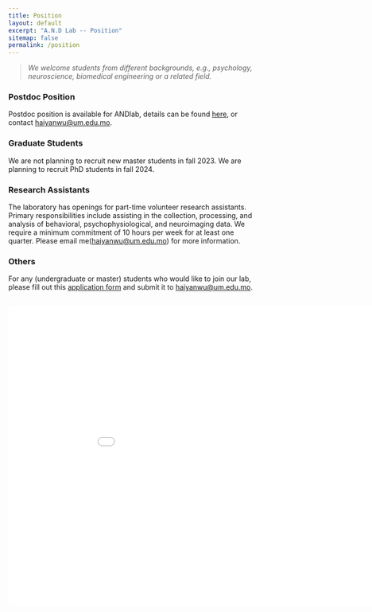 ```yaml
---
title: Position
layout: default
excerpt: "A.N.D Lab -- Position"
sitemap: false
permalink: /position
---
```


> *We welcome students from different backgrounds, e.g., psychology, neuroscience, biomedical engineering or a related field.*

### Postdoc Position

Postdoc position is available for ANDlab, details can be found [here](https://rskto.um.edu.mo/umtp/#02), or contact <haiyanwu@um.edu.mo>.

### Graduate Students
We are not planning to recruit new master students in fall 2023.
We are planning to recruit PhD students in fall 2024.

### Research Assistants

The laboratory has openings for part-time volunteer research assistants. Primary responsibilities include assisting in the collection, processing, and analysis of behavioral, psychophysiological, and neuroimaging data. We require a minimum commitment of 10 hours per week for at least one quarter. Please email me(<haiyanwu@um.edu.mo>) for more information.

### Others

For any (undergraduate or master) students who would like to join our lab, please fill out this [application form](/assets/ANDlab_Application_2022.docx) and submit it to <haiyanwu@um.edu.mo>.

<br>
<iframe src="{{ site.url }}{{ site.baseurl }}/assets/amap.html" width="960" height="600" frameborder="0" scrolling="no"></iframe>
